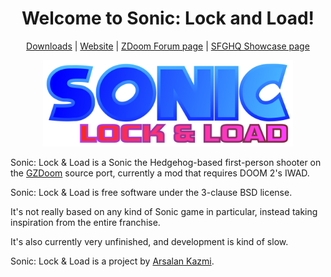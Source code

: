 <h1 align=center>Welcome to Sonic: Lock and Load!</h1>
<p align=center><a href="https://github.com/Sonic-LockandLoad/Sonic-LockandLoad/releases">Downloads</a> | <a href="https://sonic-lockandload.github.io">Website</a> | <a href="https://forum.zdoom.org/viewtopic.php?f=19&t=72593">ZDoom Forum page</a> | <a href="https://sonicfangameshq.com/forums/showcase/sonic-lock-load.1199">SFGHQ Showcase page</a></p>
<p align=center><img src="https://raw.githubusercontent.com/Sonic-LockandLoad/Preview-Screenshots/edge/Sonic-LockandLoadLogo.png" width=400px /></p>

Sonic: Lock & Load is a Sonic the Hedgehog-based first-person shooter on the [GZDoom](https://zdoom.org) source port, currently a mod that requires DOOM 2's IWAD.

Sonic: Lock & Load is free software under the 3-clause BSD license.

It's not really based on any kind of Sonic game in particular, instead taking inspiration from the entire franchise.

It's also currently very unfinished, and development is kind of slow.

Sonic: Lock & Load is a project by [Arsalan Kazmi](https://github.com/that1m8head).
